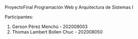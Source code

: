 ProyectoFinal Programación Web y Arquitectura de Sistemas I

Participantes:
1. Gerson Pérez Menchú - 202008003
2. Thomas Lambert Bollen Chuc - 202008050